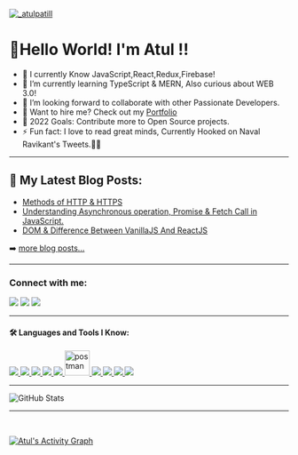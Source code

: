 <p align="left"> <a href="https://twitter.com/karmyogi_atul" target="blank"><img src="https://img.shields.io/twitter/follow/_atulpatil?logo=twitter&style=for-the-badge" alt="_atulpatill" /></a> </p>

# 👋Hello World! I'm Atul !!

- 🔭 I currently Know JavaScript,React,Redux,Firebase!
- 🌱 I’m currently learning TypeScript & MERN, Also curious about WEB 3.0!
- 👯 I’m looking forward to collaborate with other Passionate Developers.
- 📄 Want to hire me? Check out my [Portfolio](https://atul-patil.netlify.app/)
- 🥅 2022 Goals: Contribute more to Open Source projects.
- ⚡ Fun fact: I love to read great minds, Currently Hooked on Naval Ravikant's Tweets.🙇‍♂️

---
## 📕 My Latest Blog Posts:

<!-- BLOG-POST-LIST:START -->
- [Methods of HTTP & HTTPS](https://hashnode.com/post/methods-of-http-and-https-cksq67d0q0hecwps12e3lf8qx)
- [Understanding Asynchronous operation, Promise & Fetch Call in JavaScript.](https://hashnode.com/post/understanding-asynchronous-operation-promise-and-fetch-call-in-javascript-ckvbciwku0mpr45s1fgk4h0mq)
- [DOM & Difference Between VanillaJS And ReactJS](https://hashnode.com/post/dom-and-difference-between-vanillajs-and-reactjs-ckvdxee1y0adlcms1hs567kx8)

<!-- BLOG-POST-LIST:END -->

➡️ [more blog posts...](https://hashnode.com/@Atul-Patil)

---
### Connect with me:
<p align="left">

<a href = "https://www.linkedin.com/in/atul-patil-57b2b0200/"><img src="https://img.icons8.com/fluent/48/000000/linkedin.png"/></a>
<a href = "https://twitter.com/karmyogi_atul"><img src="https://img.icons8.com/fluent/48/000000/twitter.png"/></a>
<a href = "https://www.instagram.com/karmyogi_atul/"><img src="https://img.icons8.com/fluent/48/000000/instagram-new.png"/></a>
<!-- <a href = "https://www.youtube.com/channel/UC-NXT1lYAOPa3lrgWXqvuHA"><img src="https://img.icons8.com/color/48/000000/youtube-play.png"/></a> -->

</p>


---

#### 🛠 Languages and Tools I Know:
<p align="left"> 
    <a href="https://reactjs.org/" target="_blank"> <img src="https://img.icons8.com/color/48/000000/react-native.png"/> </a>
    <a href="https://developer.mozilla.org/en-US/docs/Web/JavaScript" target="_blank"> <img src="https://img.icons8.com/color/48/000000/javascript.png"/> </a> 
    <a href="https://www.w3.org/html/" target="_blank"> <img src="https://img.icons8.com/color/48/000000/html-5.png"/> </a> 
    <a href="https://www.w3schools.com/css/" target="_blank"> <img src="https://img.icons8.com/color/48/000000/css3.png"/> </a> 
    <a href="https://firebase.google.com/" target="_blank"> <img src="https://img.icons8.com/color/48/000000/firebase.png"/> </a> 
    <a href="https://postman.com" target="_blank"> <img src="https://www.vectorlogo.zone/logos/getpostman/getpostman-icon.svg" alt="postman" width="45" height="45"/> </a>   
    <a href="https://git-scm.com/" target="_blank"> <img src="https://img.icons8.com/color/48/000000/git.png"/> </a> 
    <a href="https://redux.js.org" target="_blank"> <img src="https://img.icons8.com/color/48/000000/redux.png"/> </a>
    <a href="https://mui.com/" target="_blank"> <img src="https://img.icons8.com/color/50/000000/material-ui.png"/> </a> 
    <a style="padding-right:8px;" href="https://nodejs.org" target="_blank"> <img src="https://img.icons8.com/color/48/000000/nodejs.png"/> </a> 
    <!-- <a href="https://expressjs.com" target="_blank"> <img src="https://raw.githubusercontent.com/devicons/devicon/master/icons/express/express-original-wordmark.svg" alt="express" width="40" height="40"/> </a> -->
    <!-- <a href="https://www.mongodb.com/" target="_blank"> <img src="https://raw.githubusercontent.com/devicons/devicon/master/icons/mongodb/mongodb-original-wordmark.svg" alt="mongodb" width="48" height="48"/> </a>  -->
</p>

---

![GitHub Stats](https://github-readme-stats.vercel.app/api?username=atulpatill&theme=radical)

---
<br/>

<a href="https://github.com/atulpatill/github-readme-activity-graph"><img alt="Atul's Activity Graph" src="https://activity-graph.herokuapp.com/graph?username=atulpatill&bg_color=0D1117&color=5BCDEC&line=5BCDEC&point=FFFFFF&hide_border=true" /></a>

<br/>






[twitter]: https://twitter.com/karmyogi_atul
[youtube]: https://youtube.com/codeSTACKr
[instagram]: https://www.instagram.com/karmyogi_atul/
[linkedin]: https://www.linkedin.com/in/atul-patil-57b2b0200/





 
